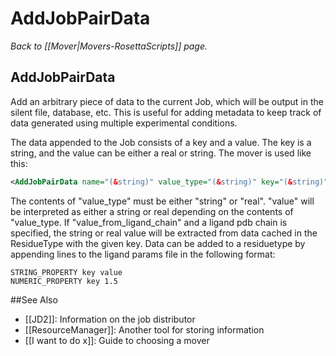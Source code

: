 # AddJobPairData
*Back to [[Mover|Movers-RosettaScripts]] page.*

## AddJobPairData

Add an arbitrary piece of data to the current Job, which will be output in the silent file, database, etc. This is useful for adding metadata to keep track of data generated using multiple experimental conditions.

The data appended to the Job consists of a key and a value. The key is a string, and the value can be either a real or string. The mover is used like this:

```xml
<AddJobPairData name="(&string)" value_type="(&string)" key="(&string)" value="(&string, 'real' or 'string')" value_from_ligand_chain="(%string)"/>
```

The contents of "value\_type" must be either "string" or "real". "value" will be interpreted as either a string or real depending on the contents of "value\_type. If "value\_from\_ligand\_chain" and a ligand pdb chain is specified, the string or real value will be extracted from data cached in the ResidueType with the given key. Data can be added to a residuetype by appending lines to the ligand params file in the following format:

```
STRING_PROPERTY key value
NUMERIC_PROPERTY key 1.5
```


##See Also

* [[JD2]]: Information on the job distributor
* [[ResourceManager]]: Another tool for storing information
* [[I want to do x]]: Guide to choosing a mover
